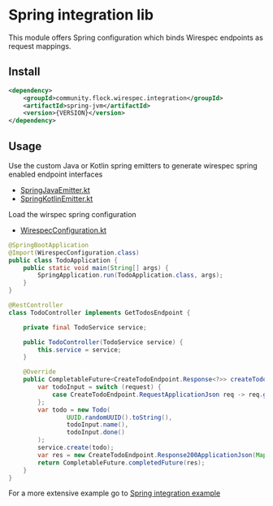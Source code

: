 # Spring integration lib

This module offers Spring configuration which binds Wirespec endpoints as request mappings.

## Install

```xml
<dependency>
    <groupId>community.flock.wirespec.integration</groupId>
    <artifactId>spring-jvm</artifactId>
    <version>{VERSION}</version>
</dependency>
```

## Usage
Use the custom Java or Kotlin spring emitters to generate wirespec spring enabled endpoint interfaces
- [SpringJavaEmitter.kt](src%2FjvmMain%2Fkotlin%2Fcommunity%2Fflock%2Fwirespec%2Fintegration%2Fspring%2Femit%2FSpringJavaEmitter.kt)
- [SpringKotlinEmitter.kt](src%2FjvmMain%2Fkotlin%2Fcommunity%2Fflock%2Fwirespec%2Fintegration%2Fspring%2Femit%2FSpringKotlinEmitter.kt)

Load the wirspec spring configuration 
- [WirespecConfiguration.kt](src%2FjvmMain%2Fkotlin%2Fcommunity%2Fflock%2Fwirespec%2Fintegration%2Fspring%2Fconfiguration%2FWirespecConfiguration.kt)

```java
@SpringBootApplication
@Import(WirespecConfiguration.class)
public class TodoApplication {
    public static void main(String[] args) {
        SpringApplication.run(TodoApplication.class, args);
    }
}

```

```java
@RestController
class TodoController implements GetTodosEndpoint {

    private final TodoService service;

    public TodoController(TodoService service) {
        this.service = service;
    }

    @Override
    public CompletableFuture<CreateTodoEndpoint.Response<?>> createTodo(CreateTodoEndpoint.Request<?> request) {
        var todoInput = switch (request) {
            case CreateTodoEndpoint.RequestApplicationJson req -> req.getContent().body();
        };
        var todo = new Todo(
                UUID.randomUUID().toString(),
                todoInput.name(),
                todoInput.done()
        );
        service.create(todo);
        var res = new CreateTodoEndpoint.Response200ApplicationJson(Map.of(), todo);
        return CompletableFuture.completedFuture(res);
    }
}
```

For a more extensive example go to [Spring integration example](examples/spring-boot-integration)
